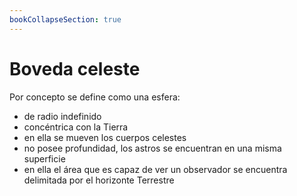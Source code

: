 ```yaml
---
bookCollapseSection: true
---
```


# Boveda celeste

Por concepto se define como una esfera:

- de radio indefinido
- concéntrica con la Tierra
- en ella se mueven los cuerpos celestes
- no posee profundidad, los astros se encuentran en una misma superficie
- en ella el área que es capaz de ver un observador se encuentra delimitada por el horizonte Terrestre
